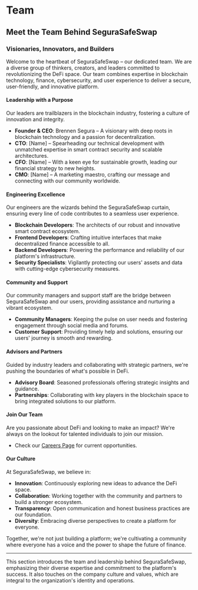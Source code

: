 # Team

## Meet the Team Behind SeguraSafeSwap

### Visionaries, Innovators, and Builders

Welcome to the heartbeat of SeguraSafeSwap – our dedicated team. We are a diverse group of thinkers, creators, and leaders committed to revolutionizing the DeFi space. Our team combines expertise in blockchain technology, finance, cybersecurity, and user experience to deliver a secure, user-friendly, and innovative platform.

#### Leadership with a Purpose

Our leaders are trailblazers in the blockchain industry, fostering a culture of innovation and integrity.

* **Founder & CEO**: Brennen Segura – A visionary with deep roots in blockchain technology and a passion for decentralization.
* **CTO**: \[Name] – Spearheading our technical development with unmatched expertise in smart contract security and scalable architectures.
* **CFO**: \[Name] – With a keen eye for sustainable growth, leading our financial strategy to new heights.
* **CMO**: \[Name] – A marketing maestro, crafting our message and connecting with our community worldwide.

#### Engineering Excellence

Our engineers are the wizards behind the SeguraSafeSwap curtain, ensuring every line of code contributes to a seamless user experience.

* **Blockchain Developers**: The architects of our robust and innovative smart contract ecosystem.
* **Frontend Developers**: Crafting intuitive interfaces that make decentralized finance accessible to all.
* **Backend Developers**: Powering the performance and reliability of our platform's infrastructure.
* **Security Specialists**: Vigilantly protecting our users' assets and data with cutting-edge cybersecurity measures.

#### Community and Support

Our community managers and support staff are the bridge between SeguraSafeSwap and our users, providing assistance and nurturing a vibrant ecosystem.

* **Community Managers**: Keeping the pulse on user needs and fostering engagement through social media and forums.
* **Customer Support**: Providing timely help and solutions, ensuring our users' journey is smooth and rewarding.

#### Advisors and Partners

Guided by industry leaders and collaborating with strategic partners, we're pushing the boundaries of what's possible in DeFi.

* **Advisory Board**: Seasoned professionals offering strategic insights and guidance.
* **Partnerships**: Collaborating with key players in the blockchain space to bring integrated solutions to our platform.

#### Join Our Team

Are you passionate about DeFi and looking to make an impact? We're always on the lookout for talented individuals to join our mission.

* Check our [Careers Page](https://chat.openai.com/c/e0f916f3-333b-4b95-95c8-81650880dfde) for current opportunities.

#### Our Culture

At SeguraSafeSwap, we believe in:

* **Innovation**: Continuously exploring new ideas to advance the DeFi space.
* **Collaboration**: Working together with the community and partners to build a stronger ecosystem.
* **Transparency**: Open communication and honest business practices are our foundation.
* **Diversity**: Embracing diverse perspectives to create a platform for everyone.

Together, we're not just building a platform; we're cultivating a community where everyone has a voice and the power to shape the future of finance.

***

This section introduces the team and leadership behind SeguraSafeSwap, emphasizing their diverse expertise and commitment to the platform's success. It also touches on the company culture and values, which are integral to the organization's identity and operations.
